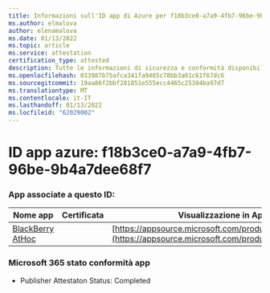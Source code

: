 ```yaml
---
title: Informazioni sull'ID app di Azure per f18b3ce0-a7a9-4fb7-96be-9b4a7dee68f7
ms.author: elmalova
author: elenamalova
ms.date: 01/13/2022
ms.topic: article
ms.service: attestation
certification_type: attested
description: Tutte le informazioni di sicurezza e conformità disponibili per f18b3ce0-a7a9-4fb7-96be-9b4a7dee68f7.
ms.openlocfilehash: 033987b75afca341fa9405c78bb3a01c61f67dc6
ms.sourcegitcommit: 19aa86f2bbf281851e555ecc4465c25384ba97d7
ms.translationtype: MT
ms.contentlocale: it-IT
ms.lasthandoff: 01/13/2022
ms.locfileid: "62029002"
---
```

# <a name="azure-app-id-f18b3ce0-a7a9-4fb7-96be-9b4a7dee68f7"></a>ID app azure: f18b3ce0-a7a9-4fb7-96be-9b4a7dee68f7


### <a name="apps-associated-with-this-id"></a>App associate a questo ID:
| **Nome app** | **Certificata** | **Visualizzazione in AppSource** |
|--------------|---------------|-----------------------|
| [BlackBerry AtHoc](https://docs.microsoft.com/microsoft-365-app-certification/forward/WA200003065) |  | [https://appsource.microsoft.com/product/office/WA200003065](https://appsource.microsoft.com/product/office/WA200003065) |

### <a name="microsoft-365-app-compliance-status"></a>Microsoft 365 stato conformità app
- Publisher Attestaton Status: Completed
